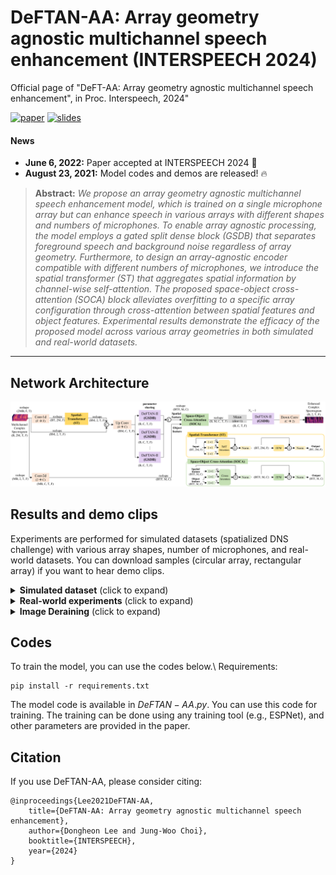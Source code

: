 # DeFTAN-AA: Array geometry agnostic multichannel speech enhancement (INTERSPEECH 2024)

Official page of "DeFT-AA: Array geometry agnostic multichannel speech enhancement", in Proc. Interspeech, 2024"

[![paper](https://img.shields.io/badge/Paper-Pdf-%3CCOLOR%3E.svg)](https://drive.google.com/file/d/1V-At97d8S8PyoD66rHIKIe-IcG5KpiN_/view?usp=drive_link)
[![slides](https://img.shields.io/badge/Presentation-Slides-B762C1)](https://docs.google.com/presentation/d/1hnu4qGVKGEVDufHMNMTuTKUJRM62Ld-5/edit?usp=drive_link&ouid=105609476270770897731&rtpof=true&sd=true)

#### News
- **June 6, 2022:** Paper accepted at INTERSPEECH 2024 :tada: 
- **August 23, 2021:** Model codes and demos are released! :fire:

> **Abstract:** *We propose an array geometry agnostic multichannel speech enhancement model, which is trained on a single microphone array but can enhance speech in various arrays with different shapes and numbers of microphones. To enable array agnostic processing, the model employs a gated split dense block (GSDB) that separates foreground speech and background noise regardless of array geometry. Furthermore, to design an array-agnostic encoder compatible with different numbers of microphones, we introduce the spatial transformer (ST) that aggregates spatial information by channel-wise self-attention. The proposed space-object cross-attention (SOCA) block alleviates overfitting to a specific array configuration through cross-attention between spatial features and object features. Experimental results demonstrate the efficacy of the proposed model across various array geometries in both simulated and real-world datasets.* 
<hr />

## Network Architecture

<img src = ./figure/Model.png>

## Results and demo clips

Experiments are performed for simulated datasets (spatialized DNS challenge) with various array shapes, number of microphones, and real-world datasets. You can download samples (circular array, rectangular array) if you want to hear demo clips.

<details>
<summary><strong>Simulated dataset</strong> (click to expand) </summary>
    
<imag src = ./figure/sim_results.PNG>
</details>

<details>
<summary><strong>Real-world experiments</strong> (click to expand) </summary>
    
<imag src = ./figure/Real_exp.png>
</details>

<details>
<summary><strong>Image Deraining</strong> (click to expand) </summary>

<img src = ./figure/Model.png>
</details>

## Codes
To train the model, you can use the codes below.\\
Requirements:
```
pip install -r requirements.txt
```
The model code is available in $DeFTAN-AA.py$. You can use this code for training. The training can be done using any training tool (e.g., ESPNet), and other parameters are provided in the paper.

## Citation
If you use DeFTAN-AA, please consider citing:

    @inproceedings{Lee2021DeFTAN-AA,
        title={DeFTAN-AA: Array geometry agnostic multichannel speech enhancement}, 
        author={Dongheon Lee and Jung-Woo Choi},
        booktitle={INTERSPEECH},
        year={2024}
    }
